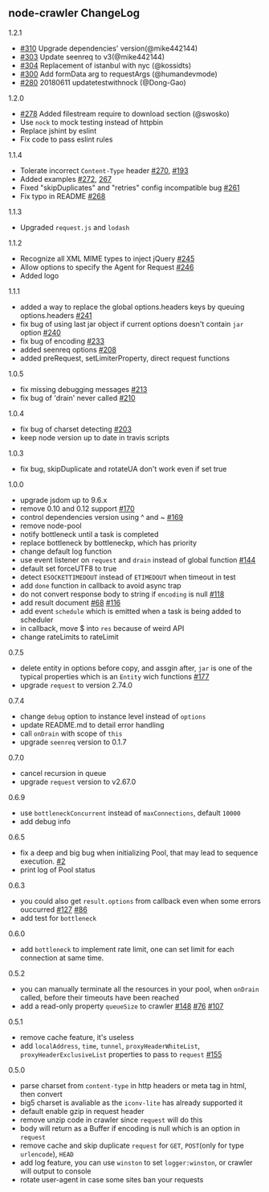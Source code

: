 node-crawler ChangeLog
-------------------------

1.2.1
 * [#310](https://github.com/bda-research/node-crawler/issues/310) Upgrade dependencies' version(@mike442144)
 * [#303](https://github.com/bda-research/node-crawler/issues/303) Update seenreq to v3(@mike442144)
 * [#304](https://github.com/bda-research/node-crawler/pull/304) Replacement of istanbul with nyc (@kossidts)
 * [#300](https://github.com/bda-research/node-crawler/pull/300) Add formData arg to requestArgs (@humandevmode)
 * [#280](https://github.com/bda-research/node-crawler/pull/280) 20180611 updatetestwithnock (@Dong-Gao)

1.2.0
 * [#278](https://github.com/bda-research/node-crawler/pull/278) Added filestream require to download section (@swosko)
 * Use `nock` to mock testing instead of httpbin
 * Replace jshint by eslint
 * Fix code to pass eslint rules

1.1.4
 * Tolerate incorrect `Content-Type` header [#270](https://github.com/bda-research/node-crawler/pull/270), [#193](https://github.com/bda-research/node-crawler/issues/193)
 * Added examples [#272](https://github.com/bda-research/node-crawler/pull/272), [267](https://github.com/bda-research/node-crawler/issues/267)
 * Fixed "skipDuplicates" and "retries" config incompatible bug [#261](https://github.com/bda-research/node-crawler/issues/261)
 * Fix typo in README [#268](https://github.com/bda-research/node-crawler/pull/268)

1.1.3
 * Upgraded `request.js` and `lodash`

1.1.2
 * Recognize all XML MIME types to inject jQuery [#245](https://github.com/bda-research/node-crawler/pull/245)
 * Allow options to specify the Agent for Request [#246](https://github.com/bda-research/node-crawler/pull/246)
 * Added logo

1.1.1
 * added a way to replace the global options.headers keys by queuing options.headers  [#241](https://github.com/bda-research/node-crawler/issues/241)
 * fix bug of using last jar object if current options doesn't contain `jar` option [#240](https://github.com/bda-research/node-crawler/issues/240)
 * fix bug of encoding [#233](https://github.com/bda-research/node-crawler/issues/233)
 * added seenreq options [#208](https://github.com/bda-research/node-crawler/issues/208)
 * added preRequest, setLimiterProperty, direct request functions

1.0.5
 * fix missing debugging messages [#213](https://github.com/bda-research/node-crawler/issues/213)
 * fix bug of 'drain' never called [#210](https://github.com/bda-research/node-crawler/issues/210)

1.0.4
 * fix bug of charset detecting [#203](https://github.com/bda-research/node-crawler/issues/203)
 * keep node version up to date in travis scripts

1.0.3
 * fix bug, skipDuplicate and rotateUA don't work even if set true

1.0.0
 * upgrade jsdom up to 9.6.x
 * remove 0.10 and 0.12 support [#170](https://github.com/bda-research/node-crawler/issues/170)
 * control dependencies version using ^ and ~ [#169](https://github.com/bda-research/node-crawler/issues/169)
 * remove node-pool
 * notify bottleneck until a task is completed
 * replace bottleneck by bottleneckp, which has priority
 * change default log function
 * use event listener on `request` and `drain` instead of global function [#144](https://github.com/bda-research/node-crawler/issues/144)
 * default set forceUTF8 to true
 * detect `ESOCKETTIMEDOUT` instead of `ETIMEDOUT` when timeout in test
 * add `done` function in callback to avoid async trap
 * do not convert response body to string if `encoding` is null [#118](https://github.com/bda-research/node-crawler/issues/118)
 * add result document [#68](https://github.com/bda-research/node-crawler/issues/68) [#116](https://github.com/bda-research/node-crawler/issues/116)
 * add event `schedule` which is emitted when a task is being added to scheduler
 * in callback, move $ into `res` because of weird API
 * change rateLimits to rateLimit
 
0.7.5
 * delete entity in options before copy, and assgin after, `jar` is one of the typical properties which is an `Entity` wich functions [#177](https://github.com/bda-research/node-crawler/issues/177)
 * upgrade `request` to version 2.74.0

0.7.4
 * change `debug` option to instance level instead of `options`
 * update README.md to detail error handling
 * call `onDrain` with scope of `this`
 * upgrade `seenreq` version to 0.1.7

0.7.0
 * cancel recursion in queue
 * upgrade `request` version to v2.67.0

0.6.9
 * use `bottleneckConcurrent` instead of `maxConnections`, default `10000`
 * add debug info

0.6.5
 * fix a deep and big bug when initializing Pool, that may lead to sequence execution. [#2](https://github.com/bda-research/node-webcrawler/issues/2)
 * print log of Pool status

0.6.3
 * you could also get `result.options` from callback even when some errors ouccurred [#127](https://github.com/bda-research/node-crawler/issues/127) [#86](https://github.com/bda-research/node-crawler/issues/86)
 * add test for `bottleneck`

0.6.0
 * add `bottleneck` to implement rate limit, one can set limit for each connection at same time.
 
0.5.2
 * you can manually terminate all the resources in your pool, when `onDrain` called, before their timeouts have been reached
 * add a read-only property `queueSize` to crawler [#148](https://github.com/bda-research/node-crawler/issues/148) [#76](https://github.com/bda-research/node-crawler/issues/76) [#107](https://github.com/bda-research/node-crawler/issues/107)
 
0.5.1
 * remove cache feature, it's useless
 * add `localAddress`, `time`, `tunnel`, `proxyHeaderWhiteList`, `proxyHeaderExclusiveList` properties to pass to `request` [#155](https://github.com/bda-research/node-crawler/issues/155)

0.5.0
 * parse charset from `content-type` in http headers or meta tag in html, then convert
 * big5 charset is avaliable as the `iconv-lite` has already supported it 
 * default enable gzip in request header
 * remove unzip code in crawler since `request` will do this
 * body will return as a Buffer if encoding is null which is an option in `request`
 * remove cache and skip duplicate `request` for `GET`, `POST`(only for type `urlencode`), `HEAD`
 * add log feature, you can use `winston` to set `logger:winston`, or crawler will output to console
 * rotate user-agent in case some sites ban your requests
 
